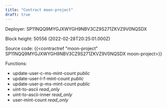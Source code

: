 ```yaml
---
title: "Contract moon-project"
draft: true
---
```

Deployer: SP11NQQ9MYGJXWYGH9NBV3CZ9S271ZKVZ9V0NQSDX


 



Block height: 50556 (2022-02-28T20:25:01.000Z)

Source code: {{<contractref "moon-project" SP11NQQ9MYGJXWYGH9NBV3CZ9S271ZKVZ9V0NQSDX moon-project>}}

Functions:

* update-user-c-ms-mint-count _public_
* update-user-l-f-mint-count _public_
* update-user-p-ms-mint-count _public_
* uint-to-ascii _read_only_
* uint-to-ascii-inner _read_only_
* user-mint-count _read_only_
